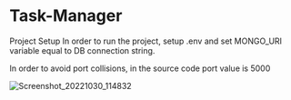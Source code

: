 # Task-Manager
Project Setup
In order to run the project, setup .env and set MONGO_URI variable equal to DB connection string.

In order to avoid port collisions, in the source code port value is 5000

![Screenshot_20221030_114832](https://user-images.githubusercontent.com/97497412/198865585-706c9ac4-421d-4b44-8d80-69502cb83040.png)
